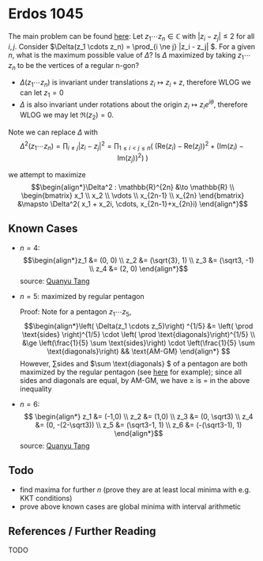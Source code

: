 # Erdos 1045

The main problem can be found [here](https://www.erdosproblems.com/forum/thread/1045): Let $z_1 \cdots z_n \in \mathbb{C}$ with $|z_i - z_j| \le 2$ for all $i, j$. Consider $\Delta(z_1 \cdots z_n) = \prod_{i \ne j} |z_i - z_j| $. For a given $n$, what is the maximum possible value of $\Delta$? Is $\Delta$ maximized by taking $z_1 \cdots z_n$ to be the vertices of a regular n-gon?

 - $\Delta(z_1 \cdots z_n)$ is invariant under translations $z_i \mapsto z_i + z$, therefore WLOG we can let $z_1 = 0$
 - $\Delta$ is also invariant under rotations about the origin $z_i \mapsto z_i e^{i \theta}$, therefore WLOG we may let $\Re(z_2) = 0$.

Note we can replace $\Delta$ with $$\Delta^2(z_1 \cdots z_n) = \prod_{i \ne j} |z_i - z_j|^2 = \prod_{1 \le i < j \le n} \left( \; ( \text{Re}(z_i)-\text{Re}(z_j))^2 \; + \;(\text{Im}(z_i)-\text{Im}(z_j))^2) \;  \right) $$

we attempt to maximize 
$$\begin{align*}\Delta^2 : \mathbb{R}^{2n} &\to \mathbb{R} \\ \begin{bmatrix} x_1 \\ x_2 \\ \vdots \\ x_{2n-1} \\ x_{2n} \end{bmatrix} &\mapsto \Delta^2( x_1 + x_2i, \cdots, x_{2n-1}+x_{2n}i) \end{align*}$$

## Known Cases
 - $n=4$: $$\begin{align*}z_1 &= (0, 0) \\ z_2 &= (\sqrt{3}, 1) \\ z_3 &= (\sqrt3, -1) \\ z_4 &= (2, 0) \end{align*}$$ source: [Quanyu Tang](https://github.com/QuanyuTang/counterexamples-problem-1045/blob/main/Counterexamples_for_Erdos_Problem_1045.pdf)
- $n=5$: maximized by regular pentagon
    
    Proof: Note for a pentagon $z_1 \cdots z_5$, $$\begin{align*}\left( \Delta(z_1 \cdots z_5)\right) ^{1/5} &= \left( \prod \text{sides} \right)^{1/5} \cdot \left( \prod \text{diagonals}\right)^{1/5} \\
    &\ge \left(\frac{1}{5} \sum \text{sides}\right) \cdot \left(\frac{1}{5} \sum \text{diagonals}\right)  && \text{AM-GM}  \end{align*} $$
    However, $\sum \text{sides}$ and $\sum \text{diagonals} $ of a pentagon are both maximized by the regular pentagon (see [here](https://link.springer.com/article/10.1007/s10898-010-9572-2) for example); since all sides and diagonals are equal, by AM-GM, we have $\ge$ is $=$ in the above inequality
- $n=6$: $$ \begin{align*} z_1 &= (-1,0) \\ z_2 &= (1,0) \\ z_3 &= (0, \sqrt3) \\ z_4 &= (0, -(2-\sqrt3)) \\ z_5 &= (\sqrt3-1, 1) \\ z_6 &= (-(\sqrt3-1), 1) \end{align*}$$ source: [Quanyu Tang](https://www.erdosproblems.com/forum/thread/1045)

## Todo
 - find maxima for further $n$ (prove they are at least local minima with e.g. KKT conditions)
 - prove above known cases are global minima with interval arithmetic 

## References / Further Reading
TODO
